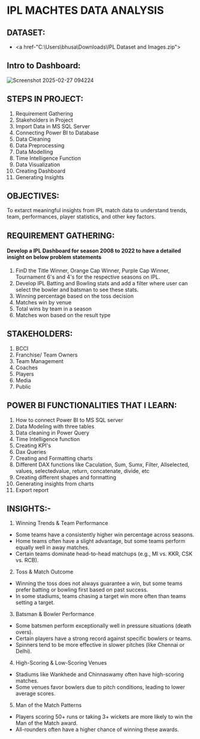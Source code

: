 # IPL MACHTES DATA ANALYSIS
## DATASET:
- <a href-"C:\\Users\\bhusa\\Downloads\\IPL Dataset and Images.zip">

## Intro to Dashboard:
![Screenshot 2025-02-27 094224](https://github.com/user-attachments/assets/5a2b27cf-58bb-4d0f-bbce-98285bd8c95d)
## STEPS IN PROJECT:
1. Requirement Gathering
2. Stakeholders in Project
3. Import Data in MS SQL Server
4. Connecting Power BI to Database
5. Data Cleaning
6. Data Preprocessing
7. Data Modelling
8. Time Intelligence Function
9. Data Visualization
10. Creating Dashboard
11. Generating Insights

## OBJECTIVES:  
To extarct meaningful insights from IPL match data to understand trends, team, performances, player statistics, and other key factors.

## REQUIREMENT GATHERING:
#### Develop a IPL Dashboard for season 2008 to 2022 to have a detailed insight on below problem statements
1. FinD the Title Winner, Orange Cap Winner, Purple Cap Winner, Tournament 6's and 4's for the respective seasons on IPL.
2. Develop IPL Batting and Bowling stats and add a filter where user can select the bowler and batsman to see these stats.
3. Winning percentage based on the toss decision
4. Matches win by venue
5. Total wins by team in a season
6. Matches won based on the result type

## STAKEHOLDERS:
1. BCCI
2. Franchise/ Team Owners
3. Team Management
4. Coaches
5. Players
6. Media
7. Public

## POWER BI FUNCTIONALITIES THAT I LEARN:
1. How to connect Power BI to MS SQL server
2. Data Modeling with three tables
3. Data cleaning in Power Query
4. Time Intelligence function
5. Creating KPI's
6. Dax Queries
7. Creating and Formatting charts
8. Different DAX functions like Caculation, Sum, Sumx, Filter, Allselected, values, selectedvalue, return, concatenate, divide, etc
9. Creating different shapes and formatting
10. Generating insights from charts
11. Export report

## INSIGHTS:-
1. Winning Trends & Team Performance
- Some teams have a consistently higher win percentage across seasons.
- Home teams often have a slight advantage, but some teams perform equally well in away matches.
- Certain teams dominate head-to-head matchups (e.g., MI vs. KKR, CSK vs. RCB).

2. Toss & Match Outcome
- Winning the toss does not always guarantee a win, but some teams prefer batting or bowling first based on past success.
- In some stadiums, teams chasing a target win more often than teams setting a target.

3. Batsman & Bowler Performance
- Some batsmen perform exceptionally well in pressure situations (death overs).
- Certain players have a strong record against specific bowlers or teams.
- Spinners tend to be more effective in slower pitches (like Chennai or Delhi).

4. High-Scoring & Low-Scoring Venues
- Stadiums like Wankhede and Chinnaswamy often have high-scoring matches.
- Some venues favor bowlers due to pitch conditions, leading to lower average scores.

5. Man of the Match Patterns
- Players scoring 50+ runs or taking 3+ wickets are more likely to win the Man of the Match award.
- All-rounders often have a higher chance of winning these awards.
















